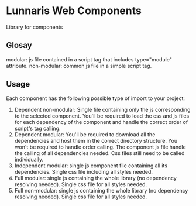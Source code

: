 # Lunnaris Web Components
Library for components

## Glosay
modular: js file contained in a script tag that includes type="module" attribute.
non-modular: common js file in a simple script tag.

## Usage

Each component has the following possible type of import to your project:
1. Dependent non-modular: Single file containing only the js corresponding to the selected component. You'll be required to load the css and js files for each dependency of the component and handle the correct order of script's tag calling.
2. Dependent modular: You'll be required to download all the dependencies and host them in the correct directory structure. You won't be required to handle order calling. The component js file handle the calling of all dependencies needed. Css files still need to be called individually.
3. Independent modular: single js component file containing all its dependencies. Single css file including all styles needed.
4. Full modular: single js containing the whole library (no dependency resolving needed). Single css file for all styles needed.
5. Full non-modular: single js containing the whole library (no dependency resolving needed). Single css file for all styles needed.



